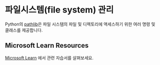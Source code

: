 # 파일시스템(file system) 관리

Python의 [pathlib](https://docs.python.org/3/library/pathlib.html)은 파일 시스템의 파일 및 디렉토리에 액세스하기 위한 여러 명령 및 클래스를 제공합니다.

## Microsoft Learn Resources

[Microsoft Learn](https://learn.microsoft.com/?WT.mc_id=python-c9-niner) 에서 관련 자습서를 살펴보세요.
